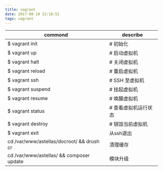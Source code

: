 ```yaml
---
title: vagrant
date: 2017-08-10 13:18:51
tags: vagrant
---
```


commond | describe
-- | --
$ vagrant init | # 初始化
$ vagrant up | # 启动虚拟机
$ vagrant halt | # 关闭虚拟机
$ vagrant reload | # 重启虚拟机
$ vagrant ssh | # SSH 至虚拟机
$ vagrant suspend | # 挂起虚拟机
$ vagrant resume | # 唤醒虚拟机
$ vagrant status | # 查看虚拟机运行状态
$ vagrant destroy | # 销毁当前虚拟机
$ vagrant exit | 从ssh退出
cd /var/www/astellas/docroot/ && drush cr | 清理缓存
cd /var/www/astellas/ && composer update | 模块升级